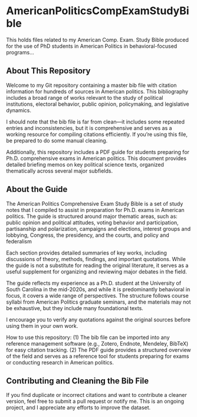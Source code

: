 # AmericanPoliticsCompExamStudyBible
This holds files related to my American Comp. Exam. Study Bible produced for the use of PhD students in American Politics in behavioral-focused programs...

## About This Repository

Welcome to my Git repository containing a master bib file with citation information for hundreds of sources in American politics. This bibliography includes a broad range of works relevant to the study of political institutions, electoral behavior, public opinion, policymaking, and legislative dynamics.

I should note that the bib file is far from clean—it includes some repeated entries and inconsistencies, but it is comprehensive and serves as a working resource for compiling citations efficiently. If you’re using this file, be prepared to do some manual cleaning.

Additionally, this repository includes a PDF guide for students preparing for Ph.D. comprehensive exams in American politics. This document provides detailed briefing memos on key political science texts, organized thematically across several major subfields.

## About the Guide

The American Politics Comprehensive Exam Study Bible is a set of study notes that I compiled to assist in preparation for Ph.D. exams in American politics. The guide is structured around major thematic areas, such as: public opinion and political attitudes, voting behavior and participation, partisanship and polarization, campaigns and elections, interest groups and lobbying, Congress, the presidency, and the courts, and policy and federalism

Each section provides detailed summaries of key works, including discussions of theory, methods, findings, and important quotations. While the guide is not a substitute for reading the original literature, it serves as a useful supplement for organizing and reviewing major debates in the field.

The guide reflects my experience as a Ph.D. student at the University of South Carolina in the mid-2020s, and while it is predominantly behavioral in focus, it covers a wide range of perspectives. The structure follows course syllabi from American Politics graduate seminars, and the materials may not be exhaustive, but they include many foundational texts.

I encourage you to verify any quotations against the original sources before using them in your own work.

How to use this repository: (1) The bib file can be imported into any reference management software (e.g., Zotero, Endnote, Mendeley, BibTeX) for easy citation tracking. (2) The PDF guide provides a structured overview of the field and serves as a reference tool for students preparing for exams or conducting research in American politics.

## Contributing and Cleaning the Bib File

If you find duplicate or incorrect citations and want to contribute a cleaner version, feel free to submit a pull request or notify me. This is an ongoing project, and I appreciate any efforts to improve the dataset.
